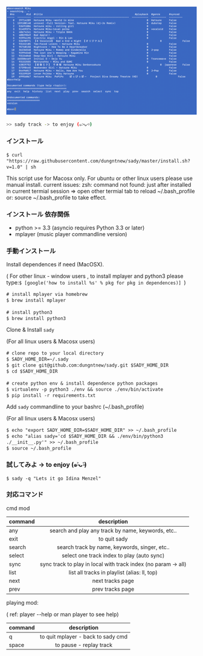 
![Preview](https://raw.githubusercontent.com/dungntnew/sady/master/screen-v2.png "Usage..")

```bash
>> sady track -> to enjoy (๑˃̵ᴗ˂̵) 
```

### インストール 


```
$ curl "https://raw.githubusercontent.com/dungntnew/sady/master/install.sh?v=1.0" | sh 
```

This script use for Macosx only. For ubuntu or other linux users please use manual install.
current issues: zsh: command not found: just after installed in current termial session
=> open other termial tab to reload ~/.bash_profile  or: source ~/.bash_profile to take effect.



### インストール 依存関係
- python >= 3.3 (asyncio requires Python 3.3 or later)
- mplayer (music player commandline version)

### 手動インストール

Install dependences if need (MacOSX). 

( For other linux - window users , to install mplayer and python3 please type:`$ [google('how to install %s' % pkg for pkg in dependences)] `)

```
# install mplayer via homebrew
$ brew install mplayer

# install python3 
$ brew install python3
```

Clone & Install `sady` 

(For all linux users & Macosx users)
```
# clone repo to your local directory
$ SADY_HOME_DIR=~/.sady
$ git clone git@github.com:dungntnew/sady.git $SADY_HOME_DIR
$ cd $SADY_HOME_DIR

# create python env & install dependence python packages
$ virtualenv -p python3 ./env && source ./env/bin/activate
$ pip install -r requirements.txt
```

Add `sady` commandline to your bashrc (~/.bash_profile)  

(For all linux users & Macosx users)
```
$ echo "export SADY_HOME_DIR=$SADY_HOME_DIR" >> ~/.bash_profile
$ echo "alias sady='cd $SADY_HOME_DIR && ./env/bin/python3 ./__init__.py'" >> ~/.bash_profile
$ source ~/.bash_profile
```

### 試してみよ -> to enjoy (๑˃̵ᴗ˂̵)
```
$ sady -q "Lets it go Idina Menzel" 
```


### 対応コマンド

cmd mod

| command        | description      
| ------------- |:-------------:|
| any | search and play any track by name, keywords, etc.. |
| exit | to quit sady |
| search      | search track by name, keywords, singer, etc..  |
| select      | select one track index to play (auto sync)       |
| sync | sync track to play in local with track index (no param -> all)      |
| list | list all tracks in playlist (alias: ll, top)|
| next | next tracks page |
| prev | prev tracks page |

playing mod:

( ref: player --help  or man player to see help)

| command        | description      
| ------------- |:-------------:|
| q | to quit mplayer - back to sady cmd |
| space | to pause - replay track |










